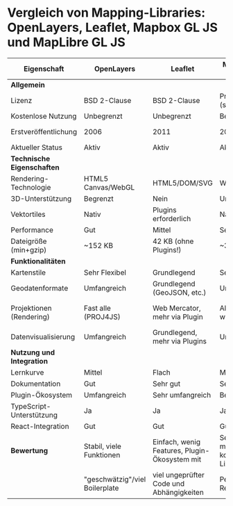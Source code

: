 # Vergleich von Mapping-Libraries: OpenLayers, Leaflet, Mapbox GL JS und MapLibre GL JS

| Eigenschaft                  | OpenLayers                     | Leaflet                                       | Mapbox GL JS                      | MapLibre GL JS                    |
| ---------------------------- | ------------------------------ | --------------------------------------------- | --------------------------------- | --------------------------------- |
| **Allgemein**                |
| Lizenz                       | BSD 2-Clause                   | BSD 2-Clause                                  | Proprietär (seit v2)              | BSD 3-Clause                      |
| Kostenlose Nutzung           | Unbegrenzt                     | Unbegrenzt                                    | Begrenzt                          | Unbegrenzt                        |
| Erstveröffentlichung         | 2006                           | 2011                                          | 2014                              | 2020 (Fork von Mapbox GL JS)      |
| Aktueller Status             | Aktiv                          | Aktiv                                         | Aktiv                             | Aktiv                             |
| **Technische Eigenschaften** |
| Rendering-Technologie        | HTML5 Canvas/WebGL             | HTML5/DOM/SVG                                 | WebGL                             | WebGL                             |
| 3D-Unterstützung             | Begrenzt                       | Nein                                          | Umfassend                         | Umfassend                         |
| Vektortiles                  | Nativ                          | Plugins erforderlich                          | Nativ                             | Nativ                             |
| Performance                  | Gut                            | Mittel                                        | Sehr gut                          | Sehr gut                          |
| Dateigröße (min+gzip)        | ~152 KB                        | 42 KB (ohne Plugins!)                         | ~394 KB                           | ~234 KB                           |
| **Funktionalitäten**         |
| Kartenstile                  | Sehr Flexibel                  | Grundlegend                                   | Sehr flexibel                     | Sehr flexibel                     |
| Geodatenformate              | Umfangreich                    | Grundlegend (GeoJSON, etc.)                   | Umfangreich                       | Umfangreich                       |
| Projektionen (Rendering)     | Fast alle (PROJ4JS)            | Web Mercator, mehr via Plugin                 | Alle wichtigen                    | Web Mercator, mehr in Entwicklung |
| Datenvisualisierung          | Umfangreich                    | Grundlegend, mehr via Plugins                 | Umfangreich                       | Umfangreich                       |
| **Nutzung und Integration**  |
| Lernkurve                    | Mittel                         | Flach                                         | Mittel                            | Mittel                            |
| Dokumentation                | Gut                            | Sehr gut                                      | Sehr gut                          | Gut                               |
| Plugin-Ökosystem             | Umfangreich                    | Sehr umfangreich                              | Begrenzt                          | Wachsend                          |
| TypeScript-Unterstützung     | Ja                             | Ja                                            | Ja                                | Ja                                |
| React-Integration            | Gut                            | Gut                                           | Gut                               | Gut                               |
| **Bewertung**                | Stabil, viele Funktionen       | Einfach, wenig Features, Plugin-Ökosystem mit | Sehr mächtig, kommerzielle Lizenz | Fork von Mapbox GL JS, mächtig    |
|                              | "geschwätzig"/viel Boilerplate | viel ungeprüfter Code und Abhängigkeiten      | Performantes Rendering            | (Noch) keine nutzerdefinierten Projektionen |
